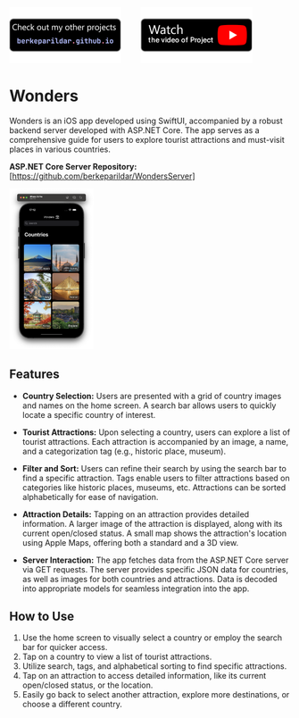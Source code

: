 [![Badge 1](media/pf.png)](https://berkeparildar.github.io/Projects/)&nbsp;&nbsp;&nbsp;&nbsp;&nbsp;&nbsp;&nbsp;&nbsp;
[![Badge 2](media/ty.png)](https://youtu.be/uxPh-ew53DE)&nbsp;&nbsp;&nbsp;&nbsp;&nbsp;&nbsp;&nbsp;&nbsp;

# Wonders

Wonders is an iOS app developed using SwiftUI, accompanied by a robust backend server developed with ASP.NET Core. The app serves as a comprehensive guide for users to explore tourist attractions and must-visit places in various countries.

**ASP.NET Core Server Repository:** [https://github.com/berkeparildar/WondersServer]

<img src="media/1.png" alt="Gameplay Screenshot" width="30%">

## Features

- **Country Selection:** Users are presented with a grid of country images and names on the home screen. A search bar allows users to quickly locate a specific country of interest.

- **Tourist Attractions:** Upon selecting a country, users can explore a list of tourist attractions. Each attraction is accompanied by an image, a name, and a categorization tag (e.g., historic place, museum).

- **Filter and Sort:** Users can refine their search by using the search bar to find a specific attraction. Tags enable users to filter attractions based on categories like historic places, museums, etc. Attractions can be sorted alphabetically for ease of navigation.

- **Attraction Details:** Tapping on an attraction provides detailed information. A larger image of the attraction is displayed, along with its current open/closed status. A small map shows the attraction's location using Apple Maps, offering both a standard and a 3D view.

- **Server Interaction:** The app fetches data from the ASP.NET Core server via GET requests. The server provides specific JSON data for countries, as well as images for both countries and attractions. Data is decoded into appropriate models for seamless integration into the app.

## How to Use

1. Use the home screen to visually select a country or employ the search bar for quicker access.
2. Tap on a country to view a list of tourist attractions.
3. Utilize search, tags, and alphabetical sorting to find specific attractions.
4. Tap on an attraction to access detailed information, like its current open/closed status, or the location.
5. Easily go back to select another attraction, explore more destinations, or choose a different country.

